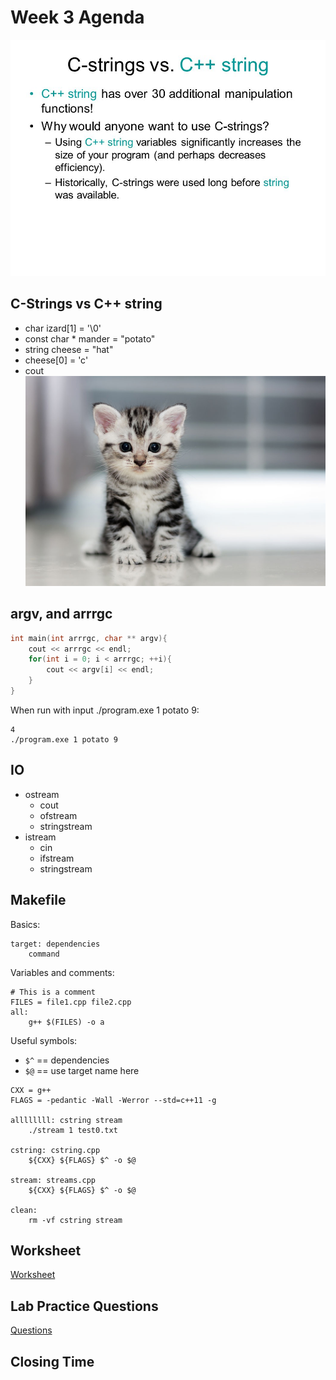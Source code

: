 # Week 3 Agenda
![Image](.other/pictures/WhyUseCString.jpg)

## C-Strings vs C++ string
- char izard[1] = '\\0'
- const char * mander = "potato"
- string cheese = "hat"
- cheese[0] = 'c'
- cout
![Image](.other/pictures/cat.jpg)

## argv, and arrrgc
```cpp
int main(int arrrgc, char ** argv){
	cout << arrrgc << endl;
	for(int i = 0; i < arrrgc; ++i){
		cout << argv[i] << endl;
	}
}
```
When run with input ./program.exe 1 potato 9:
```
4
./program.exe 1 potato 9
```

## IO
- ostream
	- cout
	- ofstream
	- stringstream
- istream
	- cin
	- ifstream
	- stringstream

## Makefile
Basics:
~~~make
target: dependencies
    command
~~~
Variables and comments:
~~~make
# This is a comment
FILES = file1.cpp file2.cpp
all:
    g++ $(FILES) -o a
~~~
Useful symbols:
- `$^` == dependencies
- `$@` == use target name here

~~~make
CXX = g++
FLAGS = -pedantic -Wall -Werror --std=c++11 -g

allllllll: cstring stream
	./stream 1 test0.txt

cstring: cstring.cpp
	${CXX} ${FLAGS} $^ -o $@

stream: streams.cpp
	${CXX} ${FLAGS} $^ -o $@

clean:
	rm -vf cstring stream
~~~

## Worksheet
[Worksheet](https://docs.google.com/document/d/1d_yzq3100-8WxdB_fVr0aBW8mIoIWfr9v0qRxfIACWY/edit)

## Lab Practice Questions
[Questions](https://docs.google.com/document/d/1hD3dplOCw1m9RTeDTFye7iB8wJEdV1wYeIZ3eEFa4h0/edit)


## Closing Time
